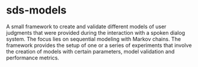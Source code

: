 # sds-models
A small framework to create and validate different models of user judgments that were provided during the interaction with a spoken dialog system. The focus lies on sequential modeling with Markov chains. The framework provides the setup of one or a series of experiments that involve the creation of models with certain parameters, model validation and performance metrics.